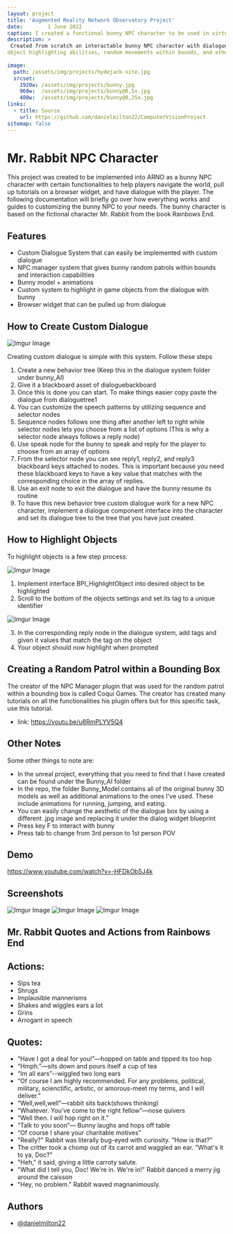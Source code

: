 ```yaml
---
layout: project
title: 'Augmented Reality Network Observatory Project'
date:        1 June 2022
caption: I created a functional bunny NPC character to be used in virtual reality to guide players
description: >
 Created from scratch an interactable bunny NPC character with dialogue tree, several different animations,
object highlighting abilities, random movements within bounds, and other functionalities. Click the links above the image to see my repo or a demo of my NPC bunny in action.
 
image: 
  path: /assets/img/projects/hydejack-site.jpg
  srcset: 
    1920w: /assets/img/projects/bunny.jpg
    960w:  /assets/img/projects/bunny@0,5x.jpg
    480w:  /assets/img/projects/bunny@0,25x.jpg
links:
  - title: Source
    url: https://github.com/danielmilton22/ComputerVisionProject
sitemap: false
---
```



# Mr. Rabbit NPC Character

This project was created to be implemented into ARNO as a bunny NPC character with certain functionalities to help players navigate the world, pull up tutorials on a browser widget, and have dialogue with the player. The following documentation will briefly go over how everything works and guides to customizing the bunny NPC to your needs. The bunny character is based on the fictional character Mr. Rabbit from the book Rainbows End.


## Features

- Custom Dialogue System that can easily be implemented with custom dialogue
- NPC manager system that gives bunny random patrols within bounds and interaction capabilities
- Bunny model + animations
- Custom system to highlight in game objects from the dialogue with bunny
- Browser widget that can be pulled up from dialogue



## How to Create Custom Dialogue

![Imgur Image](https://imgur.com/MKqdrKN.jpg)

Creating custom dialogue is simple with this system. Follow these steps

1. Create a new behavior tree (Keep this in the dialogue system folder under bunny_AI)
2. Give it a blackboard asset of dialoguebackboard
3. Once this is done you can start. To make things easier copy paste the dialogue from dialoguetree1
4. You can customize the speech patterns by utilizing sequence and selector nodes
5. Sequence nodes follows one thing after another left to right while selector nodes lets you choose from a list of options (This is why a selector node always follows a reply node)
6. Use speak node for the bunny to speak and reply for the player to choose from an array of options
7. From the selector node you can see reply1, reply2, and reply3 blackboard keys attached to nodes. This is important because you need these blackboard keys to have a key value that matches with the corresponding choice in the array of replies.
8. Use an exit node to exit the dialogue and have the bunny resume its routine
9. To have this new behavior tree custom dialogue work for a new NPC character, implement a dialogue component interface into the character and set its dialogue tree to the tree that you have just created.



## How to Highlight Objects

To highlight objects is a few step process:

![Imgur Image](https://imgur.com/RLSlwSu.jpg)

1. Implement interface BPI_HighlightObject into desired object to be highlighted
2. Scroll to the bottom of the objects settings and set its tag to a unique identifier


![Imgur Image](https://imgur.com/Xt1uExW.jpg)

3. In the corresponding reply node in the dialogue system, add tags and given it values that match the tag on the object
4. Your object should now highlight when prompted

## Creating a Random Patrol within a Bounding Box

The creator of the NPC Manager plugin that was used for the random patrol within a bounding box is called Coqui Games. The creator has created many tutorials on all the functionalities his plugin offers but for this specific task, use this tutorial.

- link: https://youtu.be/u8RmPLYV5Q4


## Other Notes

Some other things to note are:

- In the unreal project, everything that you need to find that I have created can be found under the Bunny_AI folder
- In the repo, the folder Bunny_Model contains all of the original bunny 3D models as well as additional animations to the ones I've used. These include animations for running, jumping, and eating.
- You can easily change the aesthetic of the dialogue box by using a different .jpg image and replacing it under the dialog widget blueprint
- Press key F to interact with bunny
- Press tab to change from 3rd person to 1st person POV

## Demo

https://www.youtube.com/watch?v=-HFDkOb5J4k


## Screenshots

![Imgur Image](https://imgur.com/EL2IzaC.jpg)
![Imgur Image](https://imgur.com/INuXy8r.jpg)
![Imgur Image](https://imgur.com/Jxb7IsT.jpg)


## Mr. Rabbit Quotes and Actions from Rainbows End

## Actions:

- Sips tea
- Shrugs
- Implausible mannerisms
- Shakes and wiggles ears a lot
- Grins
- Arrogant in speech


## Quotes:

- “Have I got a deal for you!”—hopped on table and tipped its too hop
- “Hmph.”—sits down and pours itself a cup of tea
- “Im all ears”--wiggled two long ears
- “Of course I am highly recommended. For any problems, political, military, scienctific, artistic, or amorous-meet my terms, and I will deliver.”
- “Well,well,well”—rabbit sits back(shows thinking)
- “Whatever. You’ve come to the right fellow”—nose quivers
- “Well then. I will hop right on it.”
- “Talk to you soon”— Bunny laughs and hops off table
- “Of course I share your charitable motives”
- "Really?" Rabbit was literally bug-eyed with curiosity. "How is that?" 
- The critter took a chomp out of its carrot and waggled an ear. "What's it to ya, Doc?" 
- "Heh," it said, giving a little carroty salute.
- "What did I tell you, Doc! We're in. We're in!" Rabbit danced a merry jig around the caisson
- "Hey, no problem." Rabbit waved magnanimously. 

## Authors

- [@danielmilton22](https://www.github.com/danielmilton22)


